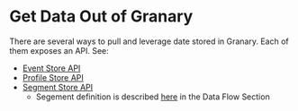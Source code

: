 # Get Data Out of Granary

There are several ways to pull and leverage date stored in Granary. Each of them exposes an API. See:

* [Event Store API](../../developer-reference/api-reference/event-store-api.md)
* [Profile Store API](../../developer-reference/api-reference/profile-store-api.md)
* [Segment Store API](../../operator-reference/installation/segment-store-api.md)
  * Segement definition is described [here](../../developer-reference/dataflow/segment-store/segment-table-creation.md) in the Data Flow Section

